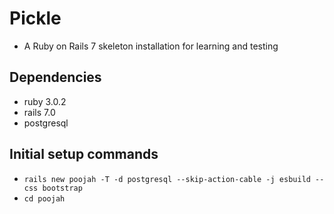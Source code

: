 # Pickle

* A Ruby on Rails 7 skeleton installation for learning and testing

## Dependencies

* ruby 3.0.2
* rails 7.0
* postgresql

## Initial setup commands

* `rails new poojah -T -d postgresql --skip-action-cable -j esbuild --css bootstrap`
* `cd poojah`
